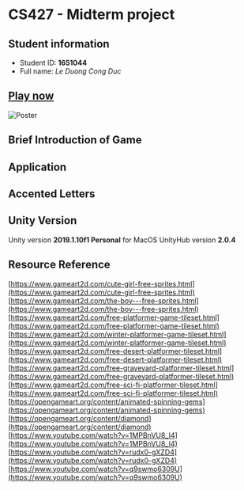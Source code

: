 # CS427 - Midterm project
## Student information
* Student ID: **1651044**  
* Full name: _Le Duong Cong Duc_  

## [Play now](https://ldcduc2020.github.io/boyandgirl/)

![Poster](https://scontent.fsgn5-6.fna.fbcdn.net/v/t1.0-9/67296936_2442677945824081_7767421653004320768_n.jpg?_nc_cat=107&_nc_oc=AQlvnenol8kT2klOPbD9Sxq-Gf2jX2s96eoLNro4Sf6gbrcdIxxw165hK6kMekv_vn0&_nc_ht=scontent.fsgn5-6.fna&oh=5b9a92e260678e54dd9b6cc879c459ee&oe=5DAE1C4D)

## Brief Introduction of Game



## Application


## Accented Letters


## Unity Version
Unity version **2019.1.10f1 Personal** for MacOS
UnityHub version **2.0.4**

## Resource Reference
[https://www.gameart2d.com/cute-girl-free-sprites.html](https://www.gameart2d.com/cute-girl-free-sprites.html)
[https://www.gameart2d.com/the-boy---free-sprites.html](https://www.gameart2d.com/the-boy---free-sprites.html)
[https://www.gameart2d.com/free-platformer-game-tileset.html](https://www.gameart2d.com/free-platformer-game-tileset.html)
[https://www.gameart2d.com/winter-platformer-game-tileset.html](https://www.gameart2d.com/winter-platformer-game-tileset.html)
[https://www.gameart2d.com/free-desert-platformer-tileset.html](https://www.gameart2d.com/free-desert-platformer-tileset.html)
[https://www.gameart2d.com/free-graveyard-platformer-tileset.html](https://www.gameart2d.com/free-graveyard-platformer-tileset.html)
[https://www.gameart2d.com/free-sci-fi-platformer-tileset.html](https://www.gameart2d.com/free-sci-fi-platformer-tileset.html)
[https://opengameart.org/content/animated-spinning-gems](https://opengameart.org/content/animated-spinning-gems)
[https://opengameart.org/content/diamond](https://opengameart.org/content/diamond)
[https://www.youtube.com/watch?v=1MPBnVU8_I4](https://www.youtube.com/watch?v=1MPBnVU8_I4)
[https://www.youtube.com/watch?v=rudx0-gXZD4](https://www.youtube.com/watch?v=rudx0-gXZD4)
[https://www.youtube.com/watch?v=q9swmo6309U](https://www.youtube.com/watch?v=q9swmo6309U)
